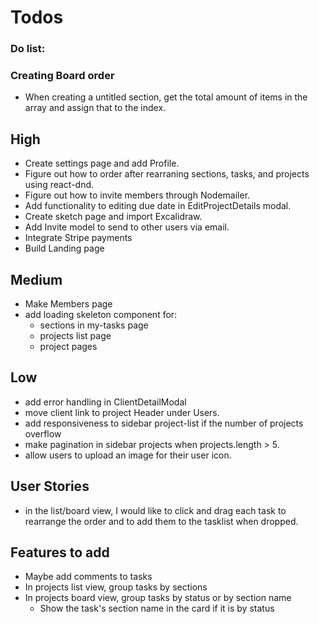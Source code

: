 # Todos

### Do list:

### Creating Board order

- When creating a untitled section, get the total amount of items in the array and assign that to the index.

## High

- Create settings page and add Profile.
- Figure out how to order after rearraning sections, tasks, and projects using react-dnd.
- Figure out how to invite members through Nodemailer.
- Add functionality to editing due date in EditProjectDetails modal.
- Create sketch page and import Excalidraw.
- Add Invite model to send to other users via email.
- Integrate Stripe payments
- Build Landing page

## Medium

- Make Members page
- add loading skeleton component for:
  - sections in my-tasks page
  - projects list page
  - project pages

## Low

- add error handling in ClientDetailModal
- move client link to project Header under Users.
- add responsiveness to sidebar project-list if the number of projects overflow
- make pagination in sidebar projects when projects.length > 5.
- allow users to upload an image for their user icon.

## User Stories

- in the list/board view, I would like to click and drag each task to rearrange the order and to add them to the tasklist when dropped.

## Features to add

- Maybe add comments to tasks
- In projects list view, group tasks by sections
- In projects board view, group tasks by status or by section name
  - Show the task's section name in the card if it is by status
